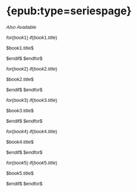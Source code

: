 # {epub:type=seriespage}

<div style="font-size: small; font-family: sans-serif;">

<p class="center top-margin" style="margin-bottom: 1em; font-style: italic;">Also Available</p>

$for(book1)$
$if(book1.title)$
<p class="center">$book1.title$</p>
$endif$
$endfor$

$for(book2)$
$if(book2.title)$
<p class="center">$book2.title$</p>
$endif$
$endfor$

$for(book3)$
$if(book3.title)$
<p class="center">$book3.title$</p>
$endif$
$endfor$

$for(book4)$
$if(book4.title)$
<p class="center">$book4.title$</p>
$endif$
$endfor$

$for(book5)$
$if(book5.title)$
<p class="center">$book5.title$</p>
$endif$
$endfor$

</div>
